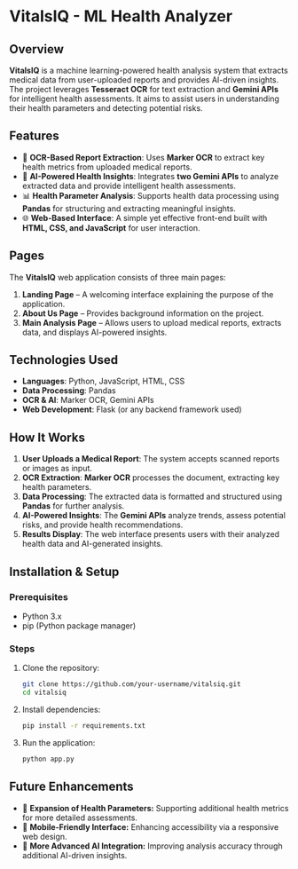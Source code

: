 # VitalsIQ - ML Health Analyzer

## Overview  
**VitalsIQ** is a machine learning-powered health analysis system that extracts medical data from user-uploaded reports and provides AI-driven insights. The project leverages **Tesseract OCR** for text extraction and **Gemini APIs** for intelligent health assessments. It aims to assist users in understanding their health parameters and detecting potential risks.

## Features  
- 📄 **OCR-Based Report Extraction**: Uses **Marker OCR** to extract key health metrics from uploaded medical reports.  
- 🧠 **AI-Powered Health Insights**: Integrates **two Gemini APIs** to analyze extracted data and provide intelligent health assessments.  
- 📊 **Health Parameter Analysis**: Supports health data processing using **Pandas** for structuring and extracting meaningful insights.  
- 🌐 **Web-Based Interface**: A simple yet effective front-end built with **HTML, CSS, and JavaScript** for user interaction.  

## Pages  
The **VitalsIQ** web application consists of three main pages:  
1. **Landing Page** – A welcoming interface explaining the purpose of the application.  
2. **About Us Page** – Provides background information on the project.  
3. **Main Analysis Page** – Allows users to upload medical reports, extracts data, and displays AI-powered insights.  

## Technologies Used  
- **Languages**: Python, JavaScript, HTML, CSS  
- **Data Processing**: Pandas  
- **OCR & AI**: Marker OCR, Gemini APIs  
- **Web Development**: Flask (or any backend framework used)  

## How It Works  
1. **User Uploads a Medical Report**: The system accepts scanned reports or images as input.  
2. **OCR Extraction**: **Marker OCR** processes the document, extracting key health parameters.  
3. **Data Processing**: The extracted data is formatted and structured using **Pandas** for further analysis.  
4. **AI-Powered Insights**: The **Gemini APIs** analyze trends, assess potential risks, and provide health recommendations.  
5. **Results Display**: The web interface presents users with their analyzed health data and AI-generated insights.  

## Installation & Setup  
### Prerequisites  
- Python 3.x  
- pip (Python package manager)  

### Steps  
1. Clone the repository:  
   ```bash
   git clone https://github.com/your-username/vitalsiq.git
   cd vitalsiq
2. Install dependencies:
   ```bash
   pip install -r requirements.txt
3. Run the application:
   ```bash
   python app.py

## Future Enhancements  
- 🏥 **Expansion of Health Parameters:** Supporting additional health metrics for more detailed assessments.
- 📱 **Mobile-Friendly Interface:** Enhancing accessibility via a responsive web design.  
- 🧬 **More Advanced AI Integration:** Improving analysis accuracy through additional AI-driven insights.
